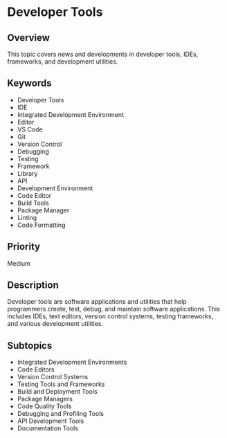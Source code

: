 # Developer Tools

## Overview
This topic covers news and developments in developer tools, IDEs, frameworks, and development utilities.

## Keywords
- Developer Tools
- IDE
- Integrated Development Environment
- Editor
- VS Code
- Git
- Version Control
- Debugging
- Testing
- Framework
- Library
- API
- Development Environment
- Code Editor
- Build Tools
- Package Manager
- Linting
- Code Formatting

## Priority
Medium

## Description
Developer tools are software applications and utilities that help programmers create, test, debug, and maintain software applications. This includes IDEs, text editors, version control systems, testing frameworks, and various development utilities.

## Subtopics
- Integrated Development Environments
- Code Editors
- Version Control Systems
- Testing Tools and Frameworks
- Build and Deployment Tools
- Package Managers
- Code Quality Tools
- Debugging and Profiling Tools
- API Development Tools
- Documentation Tools